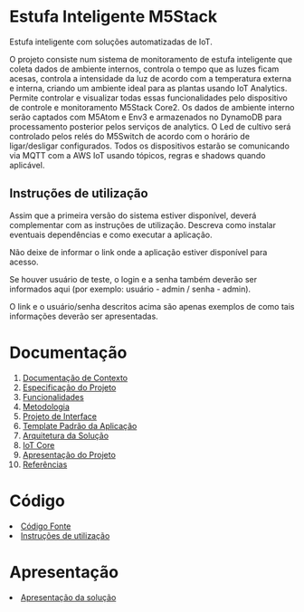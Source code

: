# Estufa Inteligente M5Stack
 Estufa inteligente com soluções automatizadas de IoT.

O projeto consiste num sistema de monitoramento de estufa inteligente que coleta dados de ambiente internos, controla o tempo que as luzes ficam acesas, controla a intensidade da luz de acordo com a temperatura externa e interna, criando um ambiente ideal para as plantas usando IoT Analytics. Permite controlar e visualizar todas essas funcionalidades pelo dispositivo de controle e monitoramento M5Stack Core2. Os dados de ambiente interno serão captados com M5Atom e Env3 e armazenados no DynamoDB para processamento posterior pelos serviços de analytics. O Led de cultivo será controlado pelos relés do M5Switch de acordo com o horário de ligar/desligar configurados. Todos os dispositivos estarão se comunicando via MQTT com a AWS IoT usando tópicos, regras e shadows quando aplicável.

## Instruções de utilização

Assim que a primeira versão do sistema estiver disponível, deverá complementar com as instruções de utilização. Descreva como instalar eventuais dependências e como executar a aplicação.

Não deixe de informar o link onde a aplicação estiver disponível para acesso.

Se houver usuário de teste, o login e a senha também deverão ser informados aqui (por exemplo: usuário - admin / senha - admin).

O link e o usuário/senha descritos acima são apenas exemplos de como tais informações deverão ser apresentadas.

# Documentação

<ol>
<li><a href="docs/documentacao-de-contexto.md"> Documentação de Contexto</a></li>
<li><a href="docs/especificacao-do-projeto.md"> Especificação do Projeto</a></li>
<li><a href="docs/funcionalidades.md"> Funcionalidades</a></li>
<li><a href="docs/metodologia.md"> Metodologia</a></li>
<li><a href="docs/projeto-de-interface.md"> Projeto de Interface</a></li>
<li><a href="docs/template-padrao-da-aplicacao.md"> Template Padrão da Aplicação</a></li>
<li><a href="docs/arquitetura-da-solucao.md"> Arquitetura da Solução</a></li>
<li><a href="docs/iot-core.md">IoT Core</a></li>
<li><a href="docs/apresentacao-do-projeto.md"> Apresentação do Projeto</a></li>
<li><a href="docs/referencias.md"> Referências</a></li>
</ol>

# Código

<li><a href="src/"> Código Fonte</a></li>
<li><a href="src/README.md"> Instruções de utilização</a></li>

# Apresentação

<li><a href="presentation/README.md"> Apresentação da solução</a></li>
